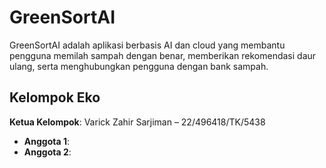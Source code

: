 # GreenSortAI
GreenSortAI adalah aplikasi berbasis AI dan cloud yang membantu pengguna memilah sampah dengan benar, memberikan rekomendasi daur ulang, serta menghubungkan pengguna dengan bank sampah.

## Kelompok Eko
**Ketua Kelompok**: Varick Zahir Sarjiman – 22/496418/TK/5438
- **Anggota 1**: 
- **Anggota 2**: 
